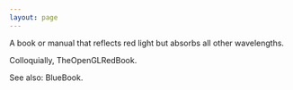 ```yaml
---
layout: page
---
```


A book or manual that reflects red light but absorbs all other wavelengths.

Colloquially, TheOpenGLRedBook.

See also: BlueBook.
